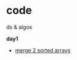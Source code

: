 # code
ds &amp; algos

 **day1** 
   - [merge 2 sorted arrays ](https://github.com/dpgithubRepo/code/blob/main/code/src/day1/Main.java)
   
